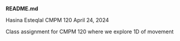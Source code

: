 **README.md**

Hasina Esteqlal
CMPM 120 
April 24, 2024

Class assignment for CMPM 120 where we explore 1D of movement
